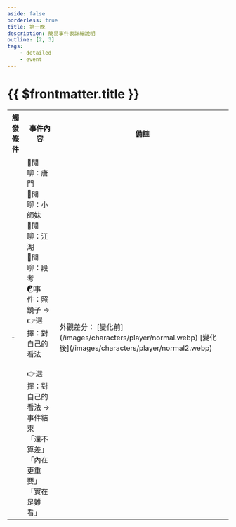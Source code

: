 ```yaml
---
aside: false
borderless: true
title: 第一晚
description: 簡易事件表詳細說明
outline: [2, 3]
tags:
    - detailed
    - event
---
```


# {{ $frontmatter.title }}

<Table class="timeline-table">
    <tr class="timeline-header">
        <th>觸發條件</th>
        <th>事件內容</th>
        <th>備註</th>
    </tr>
	<tr>
		<td>-</td>
		<td>
			💬閒聊：唐門<br>
			💬閒聊：小師妹<br>
			💬閒聊：江湖<br>
			💬閒聊：段考<br>
			☯事件：照鏡子 → 👉選擇：對自己的看法<br>
			<br>
			👉選擇：對自己的看法 → 事件結束<br>
			<span title="自戀LV1、性情-2，外觀變化">「還不算差」 </span> <br>
			<span title="學問+1">「內在更重要」 </span> <br>
			<span title="性情-1、修養-1、命運+1、心相-20">「實在是難看」 </span> <br>	
		</td>
		<td>
			外觀差分：
			<MarkdownWrapper>
			[變化前](/images/characters/player/normal.webp)
			[變化後](/images/characters/player/normal2.webp)
			</MarkdownWrapper>
		</td>
	</tr>
</table>
